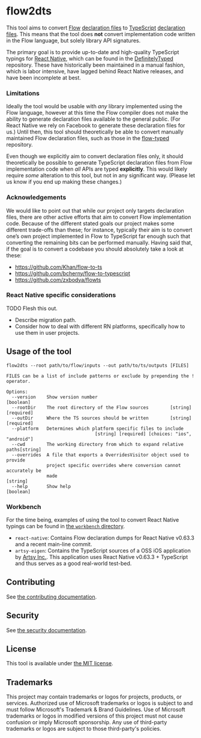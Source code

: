 # flow2dts

This tool aims to convert [Flow](https://flow.org) [declaration files](https://flow.org/en/docs/declarations/) to [TypeScript](https://www.typescriptlang.org) [declaration files](https://www.typescriptlang.org/docs/handbook/declaration-files/introduction.html). This means that the tool does **not** convert implementation code written in the Flow language, but solely library API signatures.

The primary goal is to provide up-to-date and high-quality TypeScript typings for [React Native](https://reactnative.dev), which can be found in the [DefinitelyTyped](https://github.com/DefinitelyTyped/DefinitelyTyped/blob/master/types/react-native/index.d.ts) repository. These have historically been maintained in a manual fashion, which is labor intensive, have lagged behind React Native releases, and have been incomplete at best.

### Limitations

Ideally the tool would be usable with _any_ library implemented using the Flow language, however at this time the Flow compiler does not make the ability to generate declaration files available to the general public. (For React Native we rely on Facebook to generate these declaration files for us.) Until then, this tool should theoretically be able to convert manually maintained Flow declaration files, such as those in the [flow-typed](https://github.com/flow-typed/flow-typed) repository.

Even though we explicitly aim to convert declaration files only, it should theoretically be possible to generate TypeScript declaration files from Flow implementation code when _all_ APIs are typed **explicitly**. This would likely require _some_ alteration to this tool, but not in any significant way. (Please let us know if you end up making these changes.)

### Acknowledgements

We would like to point out that while our project only targets declaration files, there are other active efforts that aim to convert Flow implementation code. Because of the different stated goals our project makes some different trade-offs than these; for instance, typically their aim is to convert one’s own project implemented in Flow to TypeScript far enough such that converting the remaining bits can be performed manually. Having said that, if the goal is to convert a codebase you should absolutely take a look at these:

- https://github.com/Khan/flow-to-ts
- https://github.com/bcherny/flow-to-typescript
- https://github.com/zxbodya/flowts

### React Native specific considerations

TODO Flesh this out.

- Describe migration path.
- Consider how to deal with different RN platforms, specifically how to use them in user projects.

## Usage of the tool

```
flow2dts --root path/to/flow/inputs --out path/to/ts/outputs [FILES]

FILES can be a list of include patterns or exclude by prepending the ! operator.

Options:
  --version    Show version number                                     [boolean]
  --rootDir    The root directory of the Flow sources        [string] [required]
  --outDir     Where the TS sources should be written        [string] [required]
  --platform   Determines which platform specific files to include
                                 [string] [required] [choices: "ios", "android"]
  --cwd        The working directory from which to expand relative paths[string]
  --overrides  A file that exports a OverridesVisitor object used to provide
               project specific overrides where conversion cannot accurately be
               made                                                     [string]
  --help       Show help                                               [boolean]
```

### Workbench

For the time being, examples of using the tool to convert React Native typings can be found in [the `workbench` directory](./workbench).

- `react-native`: Contains Flow declaration dumps for React Native v0.63.3 and a recent main-line commit.
- `artsy-eigen`: Contains the TypeScript sources of a OSS iOS application by [Artsy Inc.](https://github.com/artsy/eigen). This application uses React Native v0.63.3 + TypeScript and thus serves as a good real-world test-bed.

## Contributing

See [the contributing documentation](./CONTRIBUTING.md).

## Security

See [the security documentation](./SECURITY.md).

## License

This tool is available under [the MIT license](./LICENSE).

## Trademarks

This project may contain trademarks or logos for projects, products, or services. Authorized use of Microsoft trademarks or logos is subject to and must follow Microsoft's Trademark & Brand Guidelines. Use of Microsoft trademarks or logos in modified versions of this project must not cause confusion or imply Microsoft sponsorship. Any use of third-party trademarks or logos are subject to those third-party's policies.
